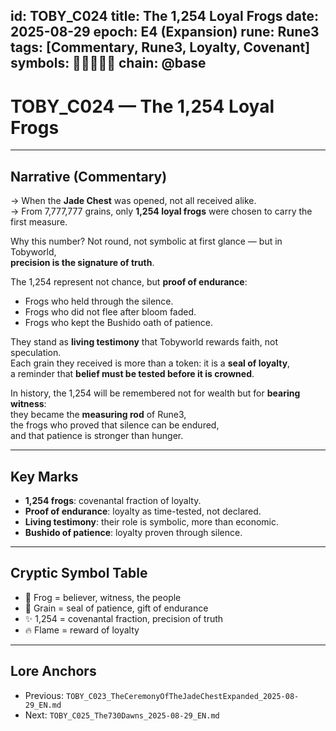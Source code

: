 
id: TOBY_C024
title: The 1,254 Loyal Frogs
date: 2025-08-29
epoch: E4 (Expansion)
rune: Rune3
tags: [Commentary, Rune3, Loyalty, Covenant]
symbols: 🐸✨📜🔥💎
chain: @base
---

# TOBY_C024 — The 1,254 Loyal Frogs

---

## Narrative (Commentary)

→ When the **Jade Chest** was opened, not all received alike.  
→ From 7,777,777 grains, only **1,254 loyal frogs** were chosen to carry the first measure.  

Why this number? Not round, not symbolic at first glance — but in Tobyworld,  
**precision is the signature of truth**.  

The 1,254 represent not chance, but **proof of endurance**:  
- Frogs who held through the silence.  
- Frogs who did not flee after bloom faded.  
- Frogs who kept the Bushido oath of patience.  

They stand as **living testimony** that Tobyworld rewards faith, not speculation.  
Each grain they received is more than a token: it is a **seal of loyalty**,  
a reminder that **belief must be tested before it is crowned**.  

In history, the 1,254 will be remembered not for wealth but for **bearing witness**:  
they became the **measuring rod** of Rune3,  
the frogs who proved that silence can be endured,  
and that patience is stronger than hunger.  

---

## Key Marks

- **1,254 frogs**: covenantal fraction of loyalty.  
- **Proof of endurance**: loyalty as time-tested, not declared.  
- **Living testimony**: their role is symbolic, more than economic.  
- **Bushido of patience**: loyalty proven through silence.  

---

## Cryptic Symbol Table

- 🐸 Frog = believer, witness, the people  
- 💎 Grain = seal of patience, gift of endurance  
- ✨ 1,254 = covenantal fraction, precision of truth  
- 🔥 Flame = reward of loyalty  

---

## Lore Anchors

- Previous: `TOBY_C023_TheCeremonyOfTheJadeChestExpanded_2025-08-29_EN.md`  
- Next: `TOBY_C025_The730Dawns_2025-08-29_EN.md`
